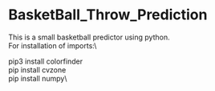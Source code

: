 # BasketBall_Throw_Prediction
This is a small basketball predictor using python.\
For installation of imports:\

pip3 install colorfinder\
pip install cvzone\
pip install numpy\
